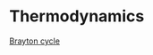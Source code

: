 # Thermodynamics 

[Brayton cycle](https://www.linkedin.com/posts/justin-hodges-phd-3432a58b_thermodynamics-engineering-mechanicalengineering-activity-7287423751967670272-4Nf6/?utm_source=share&utm_medium=member_android)
